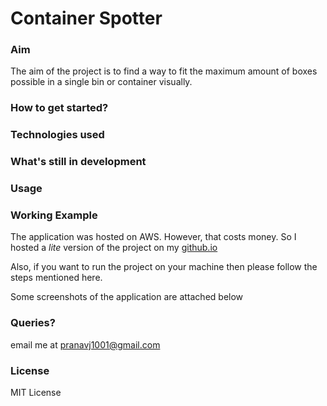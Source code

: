# Container Spotter


### Aim
The aim of the project is to find a way to fit the maximum amount of boxes possible in a single bin or container visually.

### How to get started?

### Technologies used

### What's still in development

### Usage

### Working Example

The application was hosted on AWS. However, that costs money. So I hosted a *lite* version of the project on my [github.io](https://pranavj1001.github.io)

Also, if you want to run the project on your machine then please follow the steps mentioned here.

Some screenshots of the application are attached below

### Queries?

email me at pranavj1001@gmail.com

### License

MIT License
